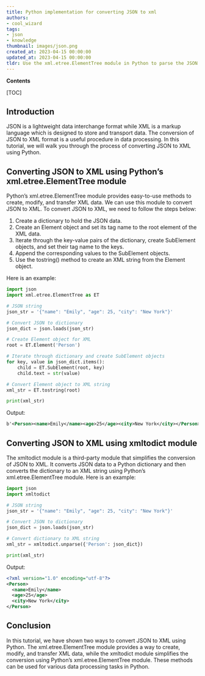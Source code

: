 ```yaml
---
title: Python implementation for converting JSON to xml
authors:
- cool_wizard
tags:
- json
- knowledge
thumbnail: images/json.png
created_at: 2023-04-15 00:00:00
updated_at: 2023-04-15 00:00:00
tldr: Use the xml.etree.ElementTree module in Python to parse the JSON data into an XML file.
---
```


**Contents**

[TOC]

## Introduction
JSON is a lightweight data interchange format while XML is a markup language which is designed to store and transport data. The conversion of JSON to XML format is a useful procedure in data processing. In this tutorial, we will walk you through the process of converting JSON to XML using Python.

## Converting JSON to XML using Python’s xml.etree.ElementTree module
Python’s xml.etree.ElementTree module provides easy-to-use methods to create, modify, and transfer XML data. We can use this module to convert JSON to XML. To convert JSON to XML, we need to follow the steps below:

1. Create a dictionary to hold the JSON data.
2. Create an Element object and set its tag name to the root element of the XML data.
3. Iterate through the key-value pairs of the dictionary, create SubElement objects, and set their tag name to the keys.
4. Append the corresponding values to the SubElement objects.
5. Use the tostring() method to create an XML string from the Element object.

Here is an example:

```python
import json
import xml.etree.ElementTree as ET

# JSON string
json_str = '{"name": "Emily", "age": 25, "city": "New York"}'

# Convert JSON to dictionary
json_dict = json.loads(json_str)

# Create Element object for XML
root = ET.Element('Person')

# Iterate through dictionary and create SubElement objects
for key, value in json_dict.items():
    child = ET.SubElement(root, key)
    child.text = str(value)

# Convert Element object to XML string
xml_str = ET.tostring(root)

print(xml_str)
```

Output:

```xml
b'<Person><name>Emily</name><age>25</age><city>New York</city></Person>'
```

## Converting JSON to XML using xmltodict module
The xmltodict module is a third-party module that simplifies the conversion of JSON to XML. It converts JSON data to a Python dictionary and then converts the dictionary to an XML string using Python’s xml.etree.ElementTree module. Here is an example:

```python
import json
import xmltodict

# JSON string
json_str = '{"name": "Emily", "age": 25, "city": "New York"}'

# Convert JSON to dictionary
json_dict = json.loads(json_str)

# Convert dictionary to XML string
xml_str = xmltodict.unparse({'Person': json_dict})

print(xml_str)
```

Output:

```xml
<?xml version="1.0" encoding="utf-8"?>
<Person>
  <name>Emily</name>
  <age>25</age>
  <city>New York</city>
</Person>
```

## Conclusion
In this tutorial, we have shown two ways to convert JSON to XML using Python. The xml.etree.ElementTree module provides a way to create, modify, and transfer XML data, while the xmltodict module simplifies the conversion using Python’s xml.etree.ElementTree module. These methods can be used for various data processing tasks in Python.
